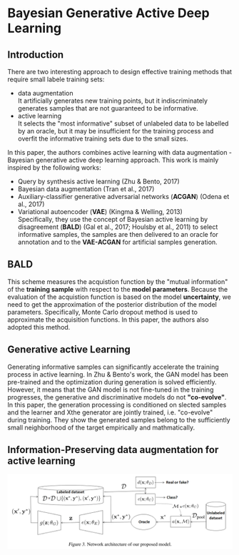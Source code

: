 # Bayesian Generative Active Deep Learning
## Introduction
There are two interesting approach to design effective training methods that require small labele training sets:
* data augmentation  
It artificially generates new training points, but it indiscriminately generates samples that are not guaranteed to be informative.
* active learning  
It selects the "most informative" subset of unlabeled data to be labelled by an oracle, but it may be insufficient for the training process and overfit the informative training sets due to the small sizes.

In this paper, the authors combines active learning with data augmentation - Bayesian generative active deep learning approach. This work is mainly inspired by the following works:
* Query by synthesis active learning (Zhu & Bento, 2017)
* Bayesian data augmentation (Tran et al., 2017)
* Auxiliary-classifier generative adversarial networks (__ACGAN__) (Odena et al., 2017)
* Variational autoencoder (__VAE__) (Kingma & Welling, 2013)  
Specifically, they use the concept of Bayesian active learning by disagreement (__BALD__) (Gal et al., 2017; Houlsby et al., 2011) to select informative samples, the samples are then delivered to an oracle for annotation and to the __VAE-ACGAN__ for artificial samples generation.

## BALD
This scheme measures the acquistion function by the "mutual information" of the __training sample__ with respect to the __model parameters__. Because the evaluation of the acquistion function is based on the model __uncertainty__, we need to get the approximation of the posterior distribution of the model parameters. Specifically, Monte Carlo dropout method is used to approximate the acquisition functions. In this paper, the authors also adopted this method.

## Generative active Learning
Generating informative samples can significantly accelerate the training process in active learning. In Zhu & Bento's work, the GAN model has been pre-trained and the optimization during generation is solved efficiently. However, it means that the GAN model is not fine-tuned  in the training progresses, the generative and discriminative models do not __"co-evolve"__.
In this paper, the generation processing is conditioned on slected samples and the learner and Xthe generator are jointly trained, i.e. "co-evolve" during training. They show the generated samples belong to the sufficiently small neighborhood of the target empirically and mathmatically.  


## Information-Preserving data augmentation for active learning
![](archi.png)
